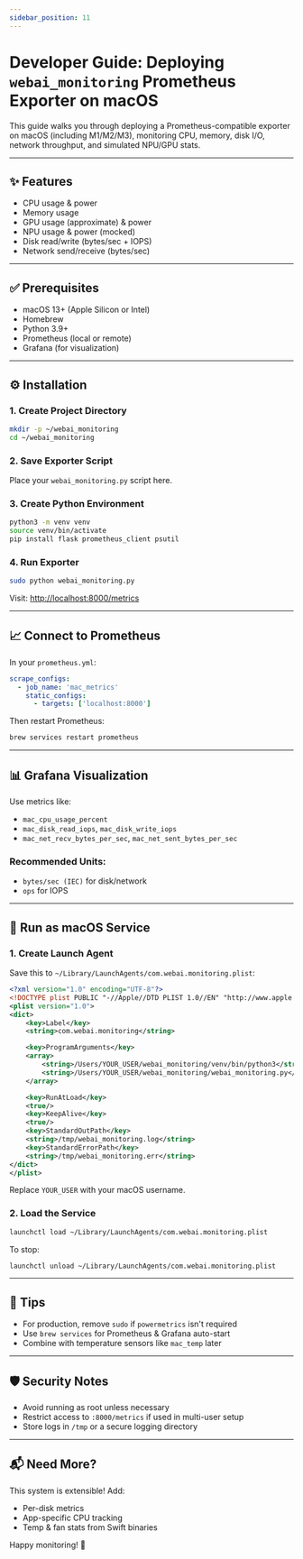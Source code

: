 ```yaml
---
sidebar_position: 11
---
```




# Developer Guide: Deploying `webai_monitoring` Prometheus Exporter on macOS

This guide walks you through deploying a Prometheus-compatible exporter on macOS (including M1/M2/M3), monitoring CPU, memory, disk I/O, network throughput, and simulated NPU/GPU stats.

---

## ✨ Features

- CPU usage & power
- Memory usage
- GPU usage (approximate) & power
- NPU usage & power (mocked)
- Disk read/write (bytes/sec + IOPS)
- Network send/receive (bytes/sec)

---

## ✅ Prerequisites

- macOS 13+ (Apple Silicon or Intel)
- Homebrew
- Python 3.9+
- Prometheus (local or remote)
- Grafana (for visualization)

---

## ⚙️ Installation

### 1. Create Project Directory

```bash
mkdir -p ~/webai_monitoring
cd ~/webai_monitoring
```

### 2. Save Exporter Script

Place your `webai_monitoring.py` script here.

### 3. Create Python Environment

```bash
python3 -m venv venv
source venv/bin/activate
pip install flask prometheus_client psutil
```

### 4. Run Exporter

```bash
sudo python webai_monitoring.py
```

Visit: [http://localhost:8000/metrics](http://localhost:8000/metrics)

---

## 📈 Connect to Prometheus

In your `prometheus.yml`:

```yaml
scrape_configs:
  - job_name: 'mac_metrics'
    static_configs:
      - targets: ['localhost:8000']
```

Then restart Prometheus:

```bash
brew services restart prometheus
```

---

## 📊 Grafana Visualization

Use metrics like:

- `mac_cpu_usage_percent`
- `mac_disk_read_iops`, `mac_disk_write_iops`
- `mac_net_recv_bytes_per_sec`, `mac_net_sent_bytes_per_sec`

### Recommended Units:
- `bytes/sec (IEC)` for disk/network
- `ops` for IOPS

---

## 🚀 Run as macOS Service

### 1. Create Launch Agent

Save this to `~/Library/LaunchAgents/com.webai.monitoring.plist`:

```xml
<?xml version="1.0" encoding="UTF-8"?>
<!DOCTYPE plist PUBLIC "-//Apple//DTD PLIST 1.0//EN" "http://www.apple.com/DTDs/PropertyList-1.0.dtd">
<plist version="1.0">
<dict>
    <key>Label</key>
    <string>com.webai.monitoring</string>

    <key>ProgramArguments</key>
    <array>
        <string>/Users/YOUR_USER/webai_monitoring/venv/bin/python3</string>
        <string>/Users/YOUR_USER/webai_monitoring/webai_monitoring.py</string>
    </array>

    <key>RunAtLoad</key>
    <true/>
    <key>KeepAlive</key>
    <true/>
    <key>StandardOutPath</key>
    <string>/tmp/webai_monitoring.log</string>
    <key>StandardErrorPath</key>
    <string>/tmp/webai_monitoring.err</string>
</dict>
</plist>
```

Replace `YOUR_USER` with your macOS username.

### 2. Load the Service

```bash
launchctl load ~/Library/LaunchAgents/com.webai.monitoring.plist
```

To stop:

```bash
launchctl unload ~/Library/LaunchAgents/com.webai.monitoring.plist
```

---

## 🧠 Tips

- For production, remove `sudo` if `powermetrics` isn't required
- Use `brew services` for Prometheus & Grafana auto-start
- Combine with temperature sensors like `mac_temp` later

---

## 🛡️ Security Notes

- Avoid running as root unless necessary
- Restrict access to `:8000/metrics` if used in multi-user setup
- Store logs in `/tmp` or a secure logging directory

---

## 📬 Need More?

This system is extensible! Add:
- Per-disk metrics
- App-specific CPU tracking
- Temp & fan stats from Swift binaries

Happy monitoring! 🚀
